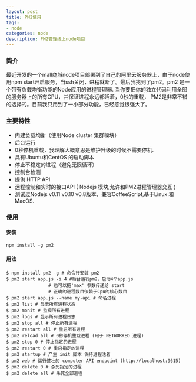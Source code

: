 ```yaml
---
layout: post
title: PM2使用
tags:
- node
categories: node
description: PM2管理线上node项目
---
```


<!-- more -->
### 简介
最近开发的一个mall商城node项目部署到了自己的阿里云服务器上，由于node使用npm start开启服务，当ssh关闭，进程就断了。最后我找到了pm2。pm2 是一个带有负载均衡功能的Node应用的进程管理器. 当你要把你的独立代码利用全部的服务器上的所有CPU，并保证进程永远都活着，0秒的重载， PM2是非常不错的选择的。目前我只用到了一小部分功能，已经感觉很强大了。

### 主要特性
- 内建负载均衡（使用Node cluster 集群模块）
- 后台运行
- 0秒停机重载，我理解大概意思是维护升级的时候不需要停机.
- 具有Ubuntu和CentOS 的启动脚本
- 停止不稳定的进程（避免无限循环）
- 控制台检测
- 提供 HTTP API
- 远程控制和实时的接口API ( Nodejs 模块,允许和PM2进程管理器交互 )
- 测试过Nodejs v0.11 v0.10 v0.8版本，兼容CoffeeScript,基于Linux 和MacOS.

### 使用
#### 安装
```
npm install -g pm2
```
#### 用法
```
$ npm install pm2 -g # 命令行安装 pm2
$ pm2 start app.js -i 4 #后台运行pm2，启动4个app.js
                # 也可以把'max' 参数传递给 start
                # 正确的进程数目依赖于Cpu的核心数目
$ pm2 start app.js --name my-api # 命名进程
$ pm2 list # 显示所有进程状态
$ pm2 monit # 监视所有进程
$ pm2 logs # 显示所有进程日志
$ pm2 stop all # 停止所有进程
$ pm2 restart all # 重启所有进程
$ pm2 reload all # 0秒停机重载进程 (用于 NETWORKED 进程)
$ pm2 stop 0 # 停止指定的进程
$ pm2 restart 0 # 重启指定的进程
$ pm2 startup # 产生 init 脚本 保持进程活着
$ pm2 web # 运行健壮的 computer API endpoint (http://localhost:9615)
$ pm2 delete 0 # 杀死指定的进程
$ pm2 delete all # 杀死全部进程
```